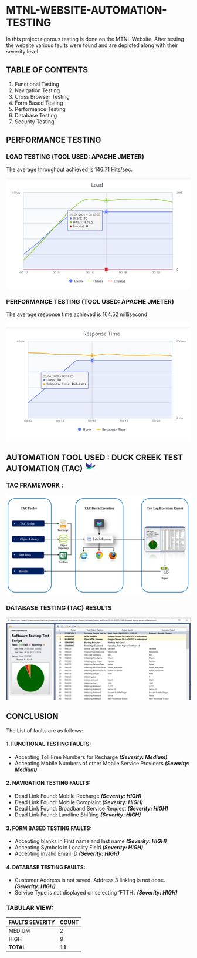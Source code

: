 # MTNL-WEBSITE-AUTOMATION-TESTING
In this project rigorous testing is done on the MTNL Website. After testing the website various faults were found and are depicted along with their severity level.

## TABLE OF CONTENTS

1. Functional Testing
2. Navigation Testing
3. Cross Browser Testing
4. Form Based Testing
5. Performance Testing
6. Database Testing
7. Security Testing

## PERFORMANCE TESTING
### LOAD TESTING (TOOL USED: APACHE JMETER)
The average throughput achieved is 146.71 Hits/sec.

![image](https://github.com/sumnandi/MTNL-WEBSITE-TESTING/blob/main/Load%20Test%20Graph.png)


### PERFORMANCE TESTING (TOOL USED: APACHE JMETER)
The average response time achieved is 164.52 millisecond.

![image](https://github.com/sumnandi/MTNL-WEBSITE-TESTING/blob/main/Response%20Time%20Graph.png)


## AUTOMATION TOOL USED : DUCK CREEK TEST AUTOMATION (TAC) ![image](https://github.com/sumnandi/MTNL-WEBSITE-TESTING/blob/main/DuckCreekLogo_1.PNG)
### TAC FRAMEWORK :
![image](https://github.com/sumnandi/MTNL-WEBSITE-TESTING/blob/main/TAC%20Framework.png)

### DATABASE TESTING (TAC) RESULTS
![image](https://github.com/sumnandi/MTNL-WEBSITE-TESTING/blob/main/TAC%20Results.png)

## CONCLUSION
The List of faults are as follows: 

#### 1.	FUNCTIONAL TESTING FAULTS:
  * Accepting Toll Free Numbers for Recharge      **_(Severity: Medium)_**
  *	Accepting Mobile Numbers of other Mobile Service Providers      **_(Severity: Medium)_**

#### 2.	NAVIGATION TESTING FAULTS:
* Dead Link Found: Mobile Recharge      **_(Severity: HIGH)_**
* Dead Link Found: Mobile Complaint     **_(Severity: HIGH)_**
* Dead Link Found: Broadband Service Request      **_(Severity: HIGH)_**
* Dead Link Found: Landline Shifting      **_(Severity: HIGH)_**

#### 3.	FORM BASED TESTING FAULTS:
* Accepting blanks in First name and last name      **_(Severity: HIGH)_**
* Accepting Symbols in Locality Field     **_(Severity: HIGH)_**
* Accepting invalid Email ID      **_(Severity: HIGH)_**

#### 4.	DATABASE TESTING FAULTS:
* Customer Address is not saved. Address 3 linking is not done.	**_(Severity: HIGH)_**
* Service Type is not displayed on selecting ‘FTTH’.			**_(Severity: HIGH)_**

### TABULAR VIEW:

FAULTS SEVERITY | COUNT
----------------|------------
MEDIUM	        |   2
HIGH            |   9
**TOTAL**       | **11**


